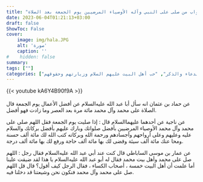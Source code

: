 ```yaml
---
title: "ثواب من صلى على النبي وآله الأوصياء المرضيين يوم الجمعة بعد الصلاة"
date: 2023-06-04T01:21:13+03:00
draft: false
ShowToc: False
cover:
    image: img/hala.JPG
    alt: 'صورة'
    caption: ''
#    hidden: false
summary: 
tags: [""]
categories: ["الدعاء والذكر", "حب أهل البيت عليهم السلام وزيارتهم وحقوقهم"]
---
```

{{< youtube kA6Y4B90f9A >}}  
 <br>
عن حماد بن عثمان انه سأل أبا عبد الله عليه‌السلام عن أفضل الأعمال يوم
الجمعة قال الصلاة على محمد وآل محمد مائة مرة بعد العصر وما زادت
فهو أفضل.

عن ناجية عن أحدهما عليهما‌السلام قال : إذا صليت يوم الجمعة فقل
اللهم صلى على محمد وآل محمد الأوصياء المرضيين بأفضل صلواتك وبارك
عليهم بأفضل بركاتك والسلام عليه وعليهم وعلى أرواحهم وأجسادهم
ورحمة الله وبركاته كتب الله لك مائة ألف حسنة ومحا عنك مائة ألف
سيئة وقضى لك بها مائة ألف حاجة ورفع لك بها مائة ألف درجة.

عن عمار بن موسى الساباطي قال كنت
عند أبي عبد الله عليه‌السلام فقال رجل : اللهم صل على محمد وأهل بيت محمد
فقال له أبو عبد الله عليه‌السلام يا هذا لقد ضيقت علينا أما علمت أن أهل البيت
خمسة ، أصحاب الكساء ، فقال الرجل كيف أقول؟ قال قل اللهم صل
على محمد وآل محمد فنكون نحن وشيعتنا قد دخلنا فيه.


